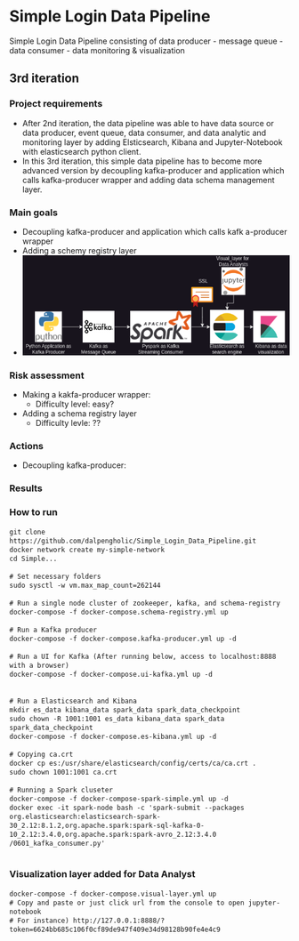 # Simple Login Data Pipeline
Simple Login Data Pipeline consisting of 
data producer - message queue - data consumer - data monitoring & visualization


## 3rd iteration 
### Project requirements
- After 2nd iteration, the data pipeline was able to have data source or data producer, event queue, data consumer, and data analytic and monitoring layer by adding Elsticsearch, Kibana and Jupyter-Notebook with elasticsearch python client.
- In this 3rd iteration, this simple data pipeline has to become more advanced version by decoupling kafka-producer and application which calls kafka-producer wrapper and adding data schema management layer.

### Main goals
- Decoupling kafka-producer and application which calls kafk
a-producer wrapper
- Adding a schemy registry layer
- ![diagram](https://github.com/dalpengholic/Simple_Login_Data_Pipeline/blob/master/pics/simple-data-pipeline-drawio-2nd.png)

### Risk assessment
- Making a kakfa-producer wrapper:
  - Difficulty level: easy?
- Adding a schema registry layer
  - Difficulty levle: ??

### Actions
- Decoupling kafka-producer:
### Results
### How to run
```Shell
git clone https://github.com/dalpengholic/Simple_Login_Data_Pipeline.git
docker network create my-simple-network
cd Simple...

# Set necessary folders
sudo sysctl -w vm.max_map_count=262144

# Run a single node cluster of zookeeper, kafka, and schema-registry
docker-compose -f docker-compose.schema-registry.yml up

# Run a Kafka producer 
docker-compose -f docker-compose.kafka-producer.yml up -d

# Run a UI for Kafka (After running below, access to localhost:8888 with a browser)
docker-compose -f docker-compose.ui-kafka.yml up -d

 
# Run a Elasticsearch and Kibana
mkdir es_data kibana_data spark_data spark_data_checkpoint
sudo chown -R 1001:1001 es_data kibana_data spark_data spark_data_checkpoint
docker-compose -f docker-compose.es-kibana.yml up -d

# Copying ca.crt
docker cp es:/usr/share/elasticsearch/config/certs/ca/ca.crt .
sudo chown 1001:1001 ca.crt

# Running a Spark cluseter
docker-compose -f docker-compose-spark-simple.yml up -d
docker exec -it spark-node bash -c 'spark-submit --packages org.elasticsearch:elasticsearch-spark-30_2.12:8.1.2,org.apache.spark:spark-sql-kafka-0-10_2.12:3.4.0,org.apache.spark:spark-avro_2.12:3.4.0 /0601_kafka_consumer.py'


```

### Visualization layer added for Data Analyst
```Shell
docker-compose -f docker-compose.visual-layer.yml up
# Copy and paste or just click url from the console to open jupyter-notebook
# For instance) http://127.0.0.1:8888/?token=6624bb685c106f0cf89de947f409e34d98128b90fe4e4c9
```

